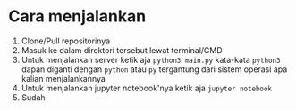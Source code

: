 # Cara menjalankan
1. Clone/Pull repositorinya
2. Masuk ke dalam direktori tersebut lewat terminal/CMD
3. Untuk menjalankan server ketik aja ```python3 main.py``` kata-kata ```python3``` dapan diganti dengan ```python``` atau ```py``` tergantung dari sistem operasi apa kalian menjalankannya
4. Untuk menjalankan jupyter notebook'nya ketik aja ```jupyter notebook```
5. Sudah
